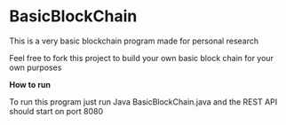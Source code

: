 # BasicBlockChain

This is a very basic blockchain program made for personal research

Feel free to fork this project to build your own basic block 
chain for your own purposes

**How to run**

To run this program just run Java BasicBlockChain.java and the REST
API should start on port 8080
